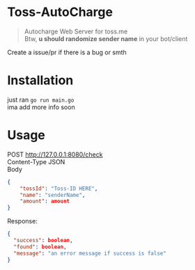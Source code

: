 # Toss-AutoCharge
> Autocharge Web Server for toss.me<br/>
Btw, **u should randomize sender name** in your bot/client

Create a issue/pr if there is a bug or smth

# Installation
just ran `go run main.go`<br/>
ima add more info soon

# Usage
POST http://127.0.0.1:8080/check<br/>
Content-Type JSON<br/>
Body
```json
{
    "tossId": "Toss-ID HERE",
    "name": "senderName",
    "amount": amount
}
```

Response:
```json
{
  "success": boolean,
  "found": boolean,
  "message": "an error message if success is false"
}
```
